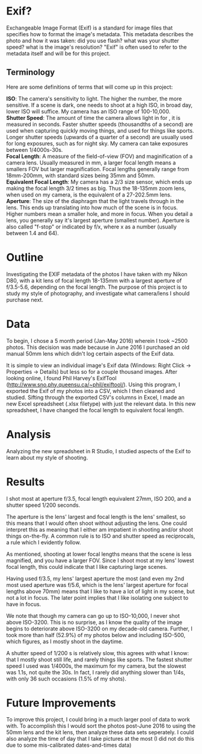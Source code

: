 # Exif?
Exchangeable Image Format (Exif) is a standard for image files that specifies how to format the image's metadata. This metadata describes the photo and how it was taken: did you use flash? what was your shutter speed? what is the image's resolution? "Exif" is often used to refer to the metadata itself and will be for this project.

## Terminology
Here are some definitions of terms that will come up in this project:

**ISO**: The camera's sensitivity to light. The higher the number, the more sensitive. If a scene is dark, one needs to shoot at a high ISO, in broad day, lower ISO will suffice. My camera has an ISO range of 100-10,000. <br />
**Shutter Speed**: The amount of time the camera allows light in for , it is measured in seconds. Faster shutter speeds (thousandths of a second) are used when capturing quickly moving things, and used for things like sports. Longer shutter speeds (upwards of a quarter of a second) are usually used for long exposures, such as for night sky. My camera can take exposures between 1/4000s-30s.  <br />
**Focal Length**: A measure of the field-of-view (FOV) and maginification of a camera lens. Usually measured in mm, a larger focal length means a smallers FOV but larger magnification. Focal lengths generally range from 18mm-200mm, with standard sizes being 35mm and 50mm. <br />
**Equivalent Focal Length**: My camera has a 2/3 size sensor, which ends up making the focal length 3/2 times as big. Thus the 18-135mm zoom lens, when used on my camera, is the equivalent of a 27-202.5mm lens. <br />
**Aperture**: The size of the diaphragm that the light travels through in the lens. This ends up translating into how much of the scene is in focus. Higher numbers mean a smaller hole, and more in focus. When you detail a lens, you generally say it's largest aperture (smallest number). Aperture is also called "f-stop" or indicated by f/x, where x as a number (usually between 1.4 and 64). 

# Outline
Investigating the EXIF metadata of the photos I have taken with my Nikon D80, with a kit lens of focal length 18-135mm with a largest aperture of f/3.5-5.6, depending on the focal length. The purpose of this project is to study my style of photography, and investigate what camera/lens I should purchase next.

# Data
To begin, I chose a 5 month period (Jan-May 2016) wherein I took ~2500 photos. This decision was made because in June 2016 I purchased an old manual 50mm lens which didn't log certain aspects of the Exif data.

It is simple to view an individual image's Exif data (Windows: Right Click -> Properties -> Details) but less so for a couple thousand images. After looking online, I found Phil Harvey's ExifTool (http://www.sno.phy.queensu.ca/~phil/exiftool/). Using this program, I exported the Exif of my photos into a CSV, which I then cleaned and studied. Sifting through the exported CSV's columns in Excel, I made an new Excel spreadsheet (.xlsx filetype) with just the relevant data. In this new spreadsheet, I have changed the focal length to equivalent focal length.

# Analysis
Analyzing the new spreadsheet in R Studio, I studied aspects of the Exif to learn about my style of shooting.

# Results
I shot most at aperture f/3.5, focal length equivalent 27mm, ISO 200, and a shutter speed 1/200 seconds. 

The aperture is the lens' largest and focal length is the lens' smallest, so this means that I would often shoot without adjusting the lens. One could interpret this as meaning that I either am impatient in shooting and/or shoot things on-the-fly. A common rule is to ISO and shutter speed as reciprocals, a rule which I evidently follow.

As mentioned, shooting at lower focal lengths means that the scene is less magnified, and you have a larger FOV. Since I shoot most at my lens' lowest focal length, this could indicate that I like capturing large scenes.

Having used f/3.5, my lens' largest aperture the most (and even my 2nd most used aperture was f/5.6, which is the lens' largest aperture for focal lengths above 70mm) means that I like to have a lot of light in my scene, but not a lot in focus. The later point implies that I like isolating one subject to have in focus.

We note that though my camera can go up to ISO-10,000, I never shot above ISO-3200. This is no surprise, as I know the quality of the image begins to deteriorate above ISO-3200 on my decade-old camera. Further, I took more than half (52.9%) of my photos below and including ISO-500, which figures, as I mostly shoot in the daytime.

A shutter speed of 1/200 s is relatively slow, this agrees with what I know: that I mostly shoot still life, and rarely things like sports. The fastest shutter speed I used was 1/4000s, the maximum for my camera, but the slowest was 1.1s, not quite the 30s. In fact, I rarely did anything slower than 1/4s, with only 36 such occasions (1.5% of my shots).



# Future Improvements
To improve this project, I could bring in a much larger pool of data to work with. To accomplish this I would sort the photos post-June 2016 to using the 50mm lens and the kit lens, then analyze these data sets seperately. I could also analyze the time of day that I take pictures at the most (I did not do this due to some mis-calibrated dates-and-times data)
